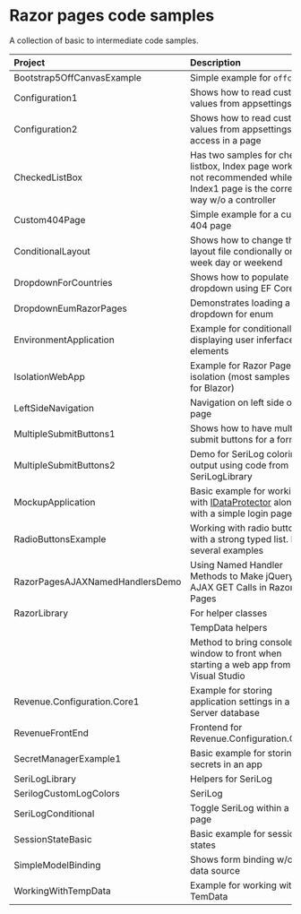 # Razor pages code samples

A collection of basic to intermediate code samples.

| Project        |   Description    |
|:------------- |:-------------|
| Bootstrap5OffCanvasExample | Simple example for `offcanvas` |
| Configuration1 | Shows how to read custon values from appsettings.json |
| Configuration2 | Shows how to read custon values from appsettings.json access in a page |
| CheckedListBox | Has two samples for checked listbox, Index page works but not recommended while Index1 page is the correct way w/o a controller |
| Custom404Page | Simple example for a custom 404 page |
| ConditionalLayout | Shows how to change the layout file condionally on is week day or weekend |
| DropdownForCountries | Shows how to populate a dropdown using EF Core 7 |
| DropdownEumRazorPages | Demonstrates loading a dropdown for enum |
| EnvironmentApplication | Example for conditionally displaying user inferface elements |  
| IsolationWebApp | Example for Razor Pages css isolation (most samples are for Blazor) |  
| LeftSideNavigation | Navigation on left side of page |
| MultipleSubmitButtons1 | Shows how to have multiple submit buttons for a form. |  
| MultipleSubmitButtons2 | Demo for SeriLog coloring output using code from SeriLogLibrary |  
| MockupApplication | Basic example for working with [IDataProtector](https://learn.microsoft.com/en-us/dotnet/api/microsoft.aspnetcore.dataprotection.idataprotector?view=aspnetcore-7.0) along with a simple login page. |  
| RadioButtonsExample | Working with radio buttons with a strong typed list. Has several examples |
| RazorPagesAJAXNamedHandlersDemo | Using Named Handler Methods to Make jQuery AJAX GET Calls in Razor Pages |  
| RazorLibrary | For helper classes |  
| | TempData helpers|
| | Method to bring console window to front when starting a web app from Visual Studio |
| Revenue.Configuration.Core1 | Example for storing application settings in a SQL-Server database  |  
| RevenueFrontEnd | Frontend for Revenue.Configuration.Core1 |  
| SecretManagerExample1 | Basic example for storing secrets in an app |
| SeriLogLibrary | Helpers for SeriLog |  
| SerilogCustomLogColors | SeriLog |  
| SeriLogConditional | Toggle SeriLog within a razor page |
| SessionStateBasic | Basic example for session states |  
| SimpleModelBinding | Shows form binding w/o a data source |
| WorkingWithTempData | Example for working with TemData |  